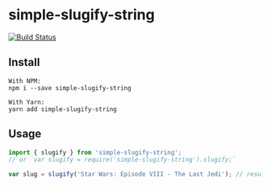# simple-slugify-string

[![Build Status](https://travis-ci.org/dvaJi/simple-slugify-string.svg?branch=master)](https://travis-ci.org/dvaJi/simple-slugify-string)

## Install

```
With NPM:
npm i --save simple-slugify-string

With Yarn:
yarn add simple-slugify-string
```

## Usage

```js
import { slugify } from 'simple-slugify-string';
// or `var slugify = require('simple-slugify-string').slugify;`

var slug = slugify('Star Wars: Episode VIII - The Last Jedi'); // result will be 'star_wars_episode_viii_the_last_jedi'
```